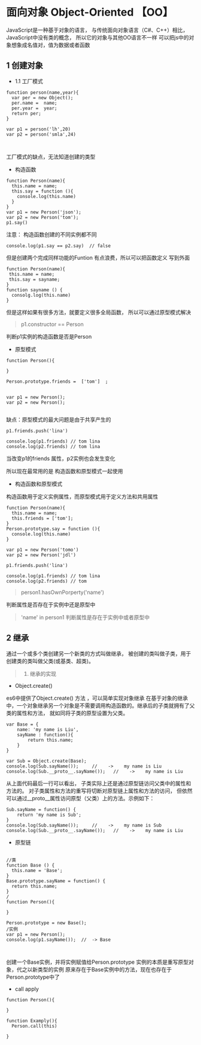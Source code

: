 # 面向对象 Object-Oriented  【OO】

JavaScript是一种基于对象的语言，
与传统面向对象语言（C#、C++）相比，
JavaScript中没有类的概念，
所以它的对象与其他OO语言不一样
可以把js中的对象想象成名值对，值为数据或者函数

## 1 创建对象

* 1.1 工厂模式

```
function person(name,year){
  var per = new Object();
  per.name =  name;
  per.year =  year;
  return per;
}

var p1 = person('lh',20)
var p2 = person('smla',24)



```

工厂模式的缺点，无法知道创建的类型

* 构造函数

```
function Person(name){
  this.name = name;
  this.say = function (){
    console.log(this.name)
  }
}
var p1 = new Person('json');
var p2 = new Person('tom');
p1.say()

```
注意： 构造函数创建的不同实例都不同

```
console.log(p1.say == p2.say)  // false

```
但是创建两个完成同样功能的Funtion 有点浪费，所以可以把函数定义
写到外面

```
function Person(name){
 this.name = name;
 this.say = sayname;
}
function sayname () {
  consolg.log(this.name)
}

```


但是这样如果有很多方法，就要定义很多全局函数，
所以可以通过原型模式解决



> p1.constructor == Person

判断p1实例的构造函数是否是Person


* 原型模式

```
function Person(){

}

Person.prototype.friends =  ['tom']  ;


var p1 = new Person();
var p2 = new Person();


```

缺点：原型模式的最大问题是由于共享产生的

```
p1.friends.push('lina')

console.log(p1.friends) // tom lina
console.log(p2.friends) // tom lina

```
当改变p1的friends 属性，p2实例也会发生变化

所以现在最常用的是 构造函数和原型模式一起使用

* 构造函数和原型模式

构造函数用于定义实例属性，而原型模式用于定义方法和共用属性

```
function Person(name){
  this.name = name;
  this.friends = ['tom'];
}
Person.prototype.say = function (){
  console.log(this.name)
}

var p1 = new Person('tomo')
var p2 = new Person('jdl')

p1.friends.push('lina')

console.log(p1.friends) // tom lina
console.log(p2.friends) // tom

```





> person1.hasOwnPorperty('name')

判断属性是否存在于实例中还是原型中

> 'name' in  person1
判断属性是存在于实例中或者原型中





## 2 继承

通过一个或多个类创建另一个新类的方式叫做继承，
被创建的类叫做子类，用于创建类的类叫做父类(或基类、超类)。


> 1. 继承的实现

* Object.create()

es6中提供了Object.create() 方法 ，可以简单实现对象继承
在基于对象的继承中，一个对象继承另一个对象是不需要调用构造函数的。继承后的子类就拥有了父类的属性和方法，
就如同将子类的原型设置为父类。

```
var Base = {
	name: 'my name is Liu',
	sayName : function(){
		return this.name;
	}
}

var Sub = Object.create(Base);
console.log(Sub.sayName());		//    ->    my name is Liu
console.log(Sub.__proto__.sayName());	//    ->    my name is Liu

```
从上面代码最后一行可以看出，
子类实际上还是通过原型链访问父类中的属性和方法的。
对子类属性和方法的重写将切断对原型链上属性和方法的访问，
但依然可以通过__proto__属性访问原型（父类）上的方法。示例如下：

```
Sub.sayName = function() {
	return 'my name is Sub';
}
console.log(Sub.sayName());		//    ->    my name is Sub
console.log(Sub.__proto__.sayName());	//    ->    my name is Liu

```

* 原型链


```

//类
function Base () {
  this.name = 'Base';
}
Base.prototype.sayName = function() {
  return this.name;
}
/
function Person(){

}

Person.prototype = new Base();
/实例
var p1 = new Person();
console.log(p1.sayName());	//  -> Base



```

创建一个Base实例，并将实例赋值给Person.prototype
实例的本质是重写原型对象，代之以新类型的实例
原来存在于Base实例中的方法，现在也存在于Person.prototype中了


* call apply

```
function Person(){

}

function Examply(){
  Person.call(this)

}


```




